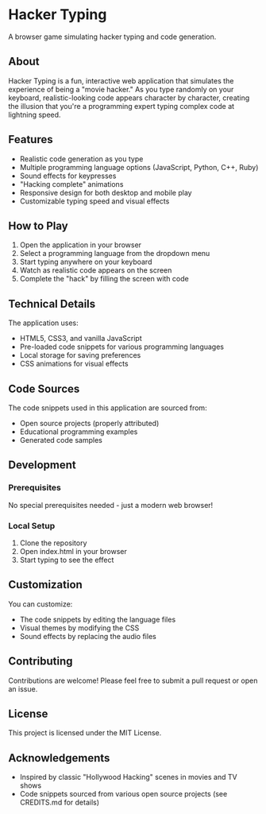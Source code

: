 # Hacker Typing

A browser game simulating hacker typing and code generation.

## About

Hacker Typing is a fun, interactive web application that simulates the experience of being a "movie hacker." As you type randomly on your keyboard, realistic-looking code appears character by character, creating the illusion that you're a programming expert typing complex code at lightning speed.

## Features

- Realistic code generation as you type
- Multiple programming language options (JavaScript, Python, C++, Ruby)
- Sound effects for keypresses
- "Hacking complete" animations
- Responsive design for both desktop and mobile play
- Customizable typing speed and visual effects

## How to Play

1. Open the application in your browser
2. Select a programming language from the dropdown menu
3. Start typing anywhere on your keyboard
4. Watch as realistic code appears on the screen
5. Complete the "hack" by filling the screen with code

## Technical Details

The application uses:

- HTML5, CSS3, and vanilla JavaScript
- Pre-loaded code snippets for various programming languages
- Local storage for saving preferences
- CSS animations for visual effects

## Code Sources

The code snippets used in this application are sourced from:
- Open source projects (properly attributed)
- Educational programming examples
- Generated code samples

## Development

### Prerequisites

No special prerequisites needed - just a modern web browser!

### Local Setup

1. Clone the repository
2. Open index.html in your browser
3. Start typing to see the effect

## Customization

You can customize:
- The code snippets by editing the language files
- Visual themes by modifying the CSS
- Sound effects by replacing the audio files

## Contributing

Contributions are welcome! Please feel free to submit a pull request or open an issue.

## License

This project is licensed under the MIT License.

## Acknowledgements

- Inspired by classic "Hollywood Hacking" scenes in movies and TV shows
- Code snippets sourced from various open source projects (see CREDITS.md for details)